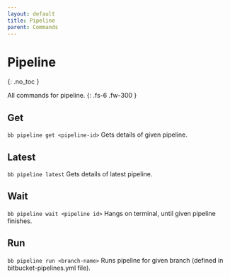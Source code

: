 ```yaml
---
layout: default
title: Pipeline
parent: Commands
---
```


# Pipeline
{: .no_toc }

All commands for pipeline.
{: .fs-6 .fw-300 }

## Get
`bb pipeline get <pipeline-id>` Gets details of given pipeline.

## Latest
`bb pipeline latest` Gets details of latest pipeline.

## Wait
`bb pipeline wait <pipeline id>` Hangs on terminal, until given pipeline finishes.

## Run
`bb pipeline run <branch-name>` Runs pipeline for given branch (defined in bitbucket-pipelines.yml file).
